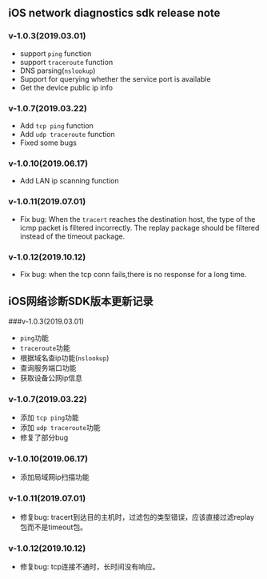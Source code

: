 ## iOS network diagnostics sdk release note

### v-1.0.3(2019.03.01)

* support `ping` function
* support `traceroute` function
* DNS parsing(`nslookup`)
* Support for querying whether the service port is available
* Get the device public ip info 


### v-1.0.7(2019.03.22)

* Add `tcp ping` function
* Add `udp traceroute` function
* Fixed some bugs

### v-1.0.10(2019.06.17)

* Add LAN ip scanning function

### v-1.0.11(2019.07.01)

* Fix bug: When the `tracert` reaches the destination host, the type of the icmp packet is filtered incorrectly. The replay package should be filtered instead of the timeout package.

### v-1.0.12(2019.10.12)

* Fix bug: when the tcp conn fails,there is no response for a long time.

## iOS网络诊断SDK版本更新记录

###v-1.0.3(2019.03.01)

* `ping`功能
* `traceroute`功能
* 根据域名查ip功能(`nslookup`)
* 查询服务端口功能
* 获取设备公网ip信息

### v-1.0.7(2019.03.22)

* 添加 `tcp ping`功能
* 添加 `udp traceroute`功能
* 修复了部分bug

### v-1.0.10(2019.06.17)

* 添加局域网ip扫描功能

### v-1.0.11(2019.07.01)

* 修复bug: tracert到达目的主机时，过滤包的类型错误，应该直接过滤replay包而不是timeout包。

### v-1.0.12(2019.10.12)

* 修复bug: tcp连接不通时，长时间没有响应。